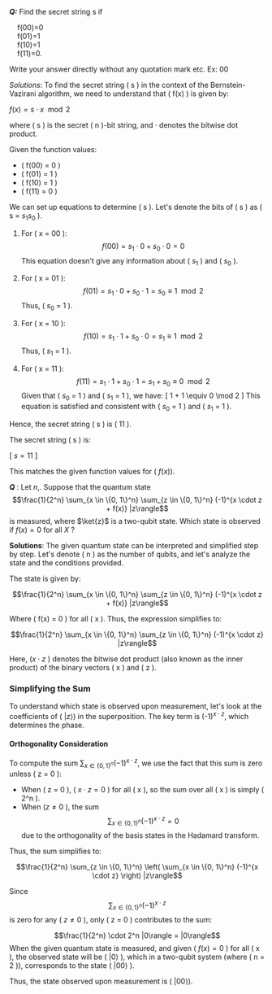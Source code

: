 ***Q:*** Find the secret string s if 

    f(00)=0  
    f(01)=1  
    f(10)=1  
    f(11)=0.

Write your answer directly without any quotation mark etc. Ex: 00

*Solutions*:
	To find the secret string \( s \) in the context of the Bernstein-Vazirani algorithm, we need to understand that \( f(x) \) is given by:

$f(x) = s \cdot x \mod 2$

where \( s \) is the secret \( n \)-bit string, and $\cdot$ denotes the bitwise dot product.

Given the function values:

- \( f(00) = 0 \)
- \( f(01) = 1 \)
- \( f(10) = 1 \)
- \( f(11) = 0 \)

We can set up equations to determine \( s \). Let's denote the bits of \( s \) as \( s = $s_1s_0$ \).

1. For \( x = 00 \):
   $$f(00) = s_1 \cdot 0 + s_0 \cdot 0 = 0$$ 
   This equation doesn't give any information about \( $s_1$ \) and \( $s_0$ \).

2. For \( x = 01 \):
    $$f(01) = s_1 \cdot 0 + s_0 \cdot 1 = s_0 \equiv 1 \mod 2$$
   Thus, \( $s_0$ = 1 \).

3. For \( x = 10 \):
   $$f(10) = s_1 \cdot 1 + s_0 \cdot 0 = s_1 \equiv 1 \mod 2$$
   Thus, \( $s_1$ = 1 \).

4. For \( x = 11 \):
	$$f(11) = s_1 \cdot 1 + s_0 \cdot 1 = s_1 + s_0 \equiv 0 \mod 2$$ 
   Given that \( $s_0$ = 1 \) and \( $s_1$ = 1 \), we have:
   \[ 1 + 1 \equiv 0 \mod 2 \]
   This equation is satisfied and consistent with \( $s_0$ = 1 \) and \( $s_1$ = 1 \).

Hence, the secret string \( s \) is \( $11$ \).

The secret string \( s \) is:

\[ $s = 11$ \]

This matches the given function values for ( $f(x)$).

***Q*** : 
Let $n$,. Suppose that the quantum state
$$\frac{1}{2^n} \sum_{x \in \{0, 1\}^n} \sum_{z \in \{0, 1\}^n} (-1)^{x \cdot z + f(x)} |z\rangle$$
is measured, where $\ket{z}$ is a two-qubit state. Which state is observed if $f(x) = 0$ for all $X$ ?

**Solutions**: 
The given quantum state can be interpreted and simplified step by step. Let's denote \( n \) as the number of qubits, and let's analyze the state and the conditions provided.

The state is given by:

$$\frac{1}{2^n} \sum_{x \in \{0, 1\}^n} \sum_{z \in \{0, 1\}^n} (-1)^{x \cdot z + f(x)} |z\rangle$$

Where \( f(x) = 0 \) for all \( x \). Thus, the expression simplifies to:

$$\frac{1}{2^n} \sum_{x \in \{0, 1\}^n} \sum_{z \in \{0, 1\}^n} (-1)^{x \cdot z} |z\rangle$$

Here, \($x \cdot z$ \) denotes the bitwise dot product (also known as the inner product) of the binary vectors \( x \) and \( z \).

### Simplifying the Sum

To understand which state is observed upon measurement, let's look at the coefficients of \( $|z\rangle$\) in the superposition. The key term is (-$1)^{x \cdot z}$, which determines the phase.

#### Orthogonality Consideration

To compute the sum $\sum_{x \in \{0, 1\}^n} (-1)^{x \cdot z}$, we use the fact that this sum is zero unless \( z = 0 \):

- When \( z = 0 \), \( $x \cdot z = 0$ \) for all \( x \), so the sum over all \( x \) is simply \( 2^n \).
- When \($z \neq 0$ \), the sum $$\sum_{x \in \{0, 1\}^n} (-1)^{x \cdot z} = 0$$ due to the orthogonality of the basis states in the Hadamard transform.

Thus, the sum simplifies to:

$$\frac{1}{2^n} \sum_{z \in \{0, 1\}^n} \left( \sum_{x \in \{0, 1\}^n} (-1)^{x \cdot z} \right) |z\rangle$$

Since $$\sum_{x \in \{0, 1\}^n} (-1)^{x \cdot z}$$  is zero for any \( $z \neq 0$ \), only \( z = 0 \) contributes to the sum:

$$\frac{1}{2^n} \cdot 2^n |0\rangle = |0\rangle$$
When the given quantum state is measured, and given \( $f(x) = 0$ \) for all \( x \), the observed state will be \( $|0\rangle$ \), which in a two-qubit system (where \( n = 2 \)), corresponds to the state \( $|00\rangle$ \).

Thus, the state observed upon measurement is ( $|00\rangle$).